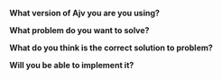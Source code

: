 <!--
Frequently Asked Questions: https://github.com/epoberezkin/ajv/blob/master/FAQ.md
Please provide all info and reduce your schema and data to the smallest possible size.

This template is for change proposals.
For other issues please see https://github.com/epoberezkin/ajv/blob/master/CONTRIBUTING.md
-->

**What version of Ajv you are you using?**

**What problem do you want to solve?**

**What do you think is the correct solution to problem?**

**Will you be able to implement it?**
